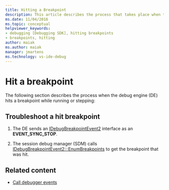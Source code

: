 ```yaml
---
title: Hitting a Breakpoint
description: This article describes the process that takes place when the debug engine hits a breakpoint while running or stepping.
ms.date: 11/04/2016
ms.topic: conceptual
helpviewer_keywords:
- debugging [Debugging SDK], hitting breakpoints
- breakpoints, hitting
author: maiak
ms.author: maiak
manager: jmartens
ms.technology: vs-ide-debug
---
```

# Hit a breakpoint

The following section describes the process when the debug engine (DE) hits a breakpoint while running or stepping:

## Troubleshoot a hit breakpoint

1. The DE sends an [IDebugBreakpointEvent2](../../extensibility/debugger/reference/idebugbreakpointevent2.md) interface as an **EVENT_SYNC_STOP**.

2. The session debug manager (SDM) calls [IDebugBreakpointEvent2:::EnumBreakpoints](../../extensibility/debugger/reference/idebugbreakpointevent2-enumbreakpoints.md) to get the breakpoint that was hit.

## Related content
- [Call debugger events](../../extensibility/debugger/calling-debugger-events.md)
